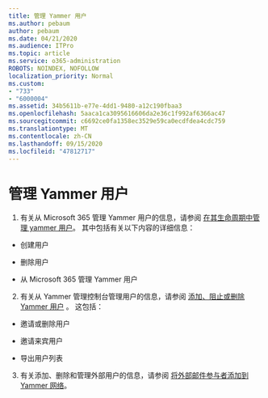 ```yaml
---
title: 管理 Yammer 用户
ms.author: pebaum
author: pebaum
ms.date: 04/21/2020
ms.audience: ITPro
ms.topic: article
ms.service: o365-administration
ROBOTS: NOINDEX, NOFOLLOW
localization_priority: Normal
ms.custom:
- "733"
- "6000004"
ms.assetid: 34b5611b-e77e-4dd1-9480-a12c190fbaa3
ms.openlocfilehash: 5aaca1ca3095616606da2e36c1f992af6366ac47
ms.sourcegitcommit: c6692ce0fa1358ec3529e59ca0ecdfdea4cdc759
ms.translationtype: MT
ms.contentlocale: zh-CN
ms.lasthandoff: 09/15/2020
ms.locfileid: "47812717"
---
```

# <a name="managing-yammer-users"></a>管理 Yammer 用户

1. 有关从 Microsoft 365 管理 Yammer 用户的信息，请参阅 [在其生命周期中管理 yammer 用户](https://docs.microsoft.com/yammer/manage-yammer-users/manage-users-across-their-lifecycle)。 其中包括有关以下内容的详细信息：

  - 创建用户

  - 删除用户

  - 从 Microsoft 365 管理 Yammer 用户

2. 有关从 Yammer 管理控制台管理用户的信息，请参阅 [添加、阻止或删除 Yammer 用户](https://alchemyportal.azurewebsites.net/Rule/ManageYammer%20users%20across%20their%20lifecycle%20from%20Office%20365) 。 这包括：

  - 邀请或删除用户

  - 邀请来宾用户

  - 导出用户列表

3. 有关添加、删除和管理外部用户的信息，请参阅 [将外部邮件参与者添加到 Yammer 网络](https://docs.microsoft.com/yammer/work-with-external-users/add-external-participants)。
